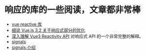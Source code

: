 # 响应的库的一些阅读，文章都非常棒

- [vue reactive 库](./vue-reactive.md)
- [细说 Vue.js 3.2 关于响应式部分的优化](https://zhuanlan.zhihu.com/p/401416696)
- [深入理解 Vue3 Reactivity API](https://zhuanlan.zhihu.com/p/146097763) 对响应式 API 的一个非常完整的解释。
- [signals](https://preactjs.com/blog/introducing-signals/)
- [signals 介绍](https://preactjs.com/guide/v10/signals/)
